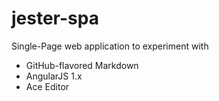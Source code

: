 # jester-spa
Single-Page web application to experiment with

* GitHub-flavored Markdown
* AngularJS 1.x
* Ace Editor
